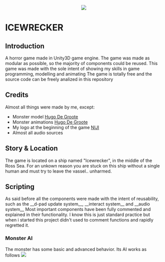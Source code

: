 <p align='center'> <img src='https://raw.githubusercontent.com/sfarina12/IceWrecker/main/Assets/Texture/github/Icewrecker_logo.png'> </p>
<h1>ICEWRECKER</h1>
<h2>Introduction</h2>
<p>
  A horror game made in Unity3D game engine.
  The game was made as modular as possible, so the majority of components could be reused.
  This game was made with the sole intent of showing my skills in game programming, modelling and animating
  The game is totally free and the source code can be freely analized in this repository 
</p>

<h2>Credits</h2>
<p>
Almost all things were made by me, except:
<ul>
  <li>Monster model <a href="https://hugodg.itch.io/">Hugo De Groote</a></li>
  <li>Monster animations <a href="https://hugodg.itch.io/">Hugo De Groote</a></li>
  <li>My logo at the beginning of the game <a href="https://www.instagram.com/niji_ewe/">NIJI</a></li>
  <li>Almost all audio sources</li>
</ul>
</p>

<h2>Story & Location</h2>
<p>
The game is located on a ship named "Icewrecker", in the middle of the Ross Sea. 
For an unkown reason you are stuck on this ship without a single human and must try to leave the vassel.. unharmed.
</p>

<h2>Scripting</h2>
<p>
As said before all the components were made with the intent of reusability, such as the __d-pad update system__, __interact system__ and __audio system__
Most important components have been fully commented and explained in their functionality. I know this is just standard practice but when i started this project
didn't used to comment functions and rapidly regretted it.
<h3>Monster AI</h3>
The monster has some basic and advanced behavior. Its AI works as follows
<img src='https://raw.githubusercontent.com/sfarina12/IceWrecker/main/AI.png'>
</p>

